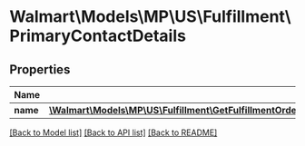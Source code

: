 # Walmart\Models\MP\US\Fulfillment\PrimaryContactDetails

## Properties

Name | Type | Description | Notes
------------ | ------------- | ------------- | -------------
**name** | [**\Walmart\Models\MP\US\Fulfillment\GetFulfillmentOrdersStatus200ResponsePayloadInnerBuyerInfoPrimaryContactName**](GetFulfillmentOrdersStatus200ResponsePayloadInnerBuyerInfoPrimaryContactName.md) |  | [optional]


[[Back to Model list]](./) [[Back to API list]](../../../../../README.md#supported-apis) [[Back to README]](../../../../../README.md)
